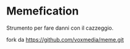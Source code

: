 # MemeficationStrumento per fare danni con il cazzeggio.fork da https://github.com/voxmedia/meme.git
